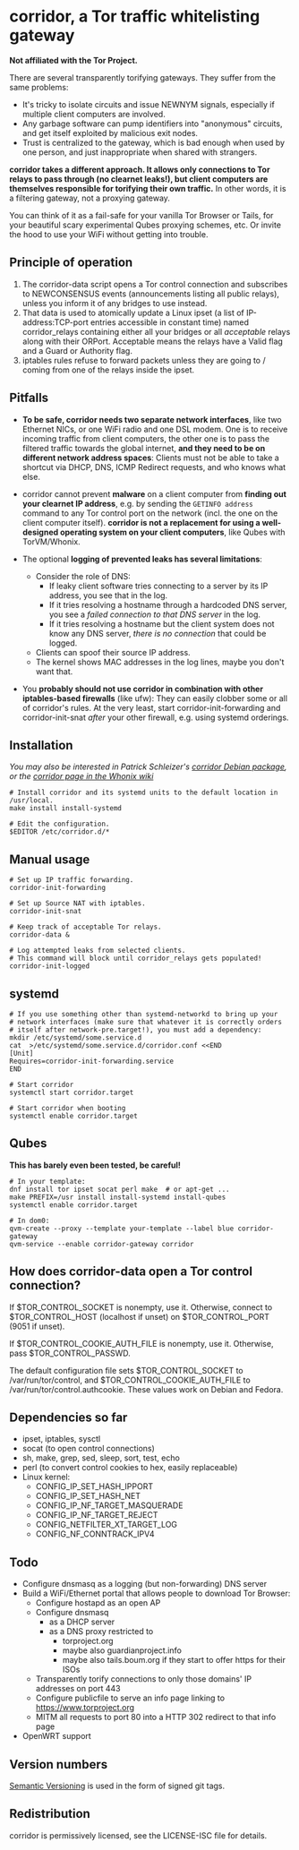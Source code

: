 # corridor, a Tor traffic whitelisting gateway

**Not affiliated with the Tor Project.**


There are several transparently torifying gateways. They suffer from the same problems:

- It's tricky to isolate circuits and issue NEWNYM signals, especially if multiple client computers are involved.
- Any garbage software can pump identifiers into "anonymous" circuits, and get itself exploited by malicious exit nodes.
- Trust is centralized to the gateway, which is bad enough when used by one person, and just inappropriate when shared with strangers.

**corridor takes a different approach. It allows only connections to Tor relays to pass through (no clearnet leaks!), but client computers are themselves responsible for torifying their own traffic.** In other words, it is a filtering gateway, not a proxying gateway.

You can think of it as a fail-safe for your vanilla Tor Browser or Tails, for your beautiful scary experimental Qubes proxying schemes, etc. Or invite the hood to use your WiFi without getting into trouble.


## Principle of operation

1. The corridor-data script opens a Tor control connection and subscribes to NEWCONSENSUS events (announcements listing all public relays), unless you inform it of any bridges to use instead.
2. That data is used to atomically update a Linux ipset (a list of IP-address:TCP-port entries accessible in constant time) named corridor_relays containing either all your bridges or all *acceptable* relays along with their ORPort. Acceptable means the relays have a Valid flag and a Guard or Authority flag.
3. iptables rules refuse to forward packets unless they are going to / coming from one of the relays inside the ipset.


## Pitfalls

- **To be safe, corridor needs two separate network interfaces**, like two Ethernet NICs, or one WiFi radio and one DSL modem. One is to receive incoming traffic from client computers, the other one is to pass the filtered traffic towards the global internet, **and they need to be on different network address spaces**: Clients must not be able to take a shortcut via DHCP, DNS, ICMP Redirect requests, and who knows what else.

- corridor cannot prevent **malware** on a client computer from **finding out your clearnet IP address**, e.g. by sending the `GETINFO address` command to any Tor control port on the network (incl. the one on the client computer itself). **corridor is not a replacement for using a well-designed operating system on your client computers**, like Qubes with TorVM/Whonix.

- The optional **logging of prevented leaks has several limitations**:
	- Consider the role of DNS:
		- If leaky client software tries connecting to a server by its IP address, you see that in the log.
		- If it tries resolving a hostname through a hardcoded DNS server, you see a *failed connection to that DNS server* in the log.
		- If it tries resolving a hostname but the client system does not know any DNS server, *there is no connection* that could be logged.
	- Clients can spoof their source IP address.
	- The kernel shows MAC addresses in the log lines, maybe you don't want that.

- You **probably should not use corridor in combination with other iptables-based firewalls** (like ufw): They can easily clobber some or all of corridor's rules. At the very least, start corridor-init-forwarding and corridor-init-snat *after* your other firewall, e.g. using systemd orderings.

## Installation

*You may also be interested in Patrick Schleizer's [corridor Debian package](https://github.com/adrelanos/corridor), or the [corridor page in the Whonix wiki](https://www.whonix.org/wiki/Corridor)*

```
# Install corridor and its systemd units to the default location in /usr/local.
make install install-systemd

# Edit the configuration.
$EDITOR /etc/corridor.d/*
```


## Manual usage

```
# Set up IP traffic forwarding.
corridor-init-forwarding

# Set up Source NAT with iptables.
corridor-init-snat

# Keep track of acceptable Tor relays.
corridor-data &

# Log attempted leaks from selected clients.
# This command will block until corridor_relays gets populated!
corridor-init-logged
```


## systemd

```
# If you use something other than systemd-networkd to bring up your
# network interfaces (make sure that whatever it is correctly orders
# itself after network-pre.target!), you must add a dependency:
mkdir /etc/systemd/some.service.d
cat  >/etc/systemd/some.service.d/corridor.conf <<END
[Unit]
Requires=corridor-init-forwarding.service
END

# Start corridor
systemctl start corridor.target

# Start corridor when booting
systemctl enable corridor.target
```


## Qubes

**This has barely even been tested, be careful!**

```
# In your template:
dnf install tor ipset socat perl make  # or apt-get ...
make PREFIX=/usr install install-systemd install-qubes
systemctl enable corridor.target

# In dom0:
qvm-create --proxy --template your-template --label blue corridor-gateway
qvm-service --enable corridor-gateway corridor
```


## How does corridor-data open a Tor control connection?

If $TOR_CONTROL_SOCKET is nonempty, use it.
Otherwise, connect to $TOR_CONTROL_HOST (localhost if unset) on $TOR_CONTROL_PORT (9051 if unset).

If $TOR_CONTROL_COOKIE_AUTH_FILE is nonempty, use it.
Otherwise, pass $TOR_CONTROL_PASSWD.

The default configuration file sets $TOR_CONTROL_SOCKET to /var/run/tor/control, and $TOR_CONTROL_COOKIE_AUTH_FILE to /var/run/tor/control.authcookie. These values work on Debian and Fedora.


## Dependencies so far

- ipset, iptables, sysctl
- socat (to open control connections)
- sh, make, grep, sed, sleep, sort, test, echo
- perl (to convert control cookies to hex, easily replaceable)
- Linux kernel:
	- CONFIG_IP_SET_HASH_IPPORT
	- CONFIG_IP_SET_HASH_NET
	- CONFIG_IP_NF_TARGET_MASQUERADE
	- CONFIG_IP_NF_TARGET_REJECT
	- CONFIG_NETFILTER_XT_TARGET_LOG
	- CONFIG_NF_CONNTRACK_IPV4


## Todo

- Configure dnsmasq as a logging (but non-forwarding) DNS server
- Build a WiFi/Ethernet portal that allows people to download Tor Browser:
	- Configure hostapd as an open AP
	- Configure dnsmasq
		- as a DHCP server
		- as a DNS proxy restricted to
			- torproject.org
			- maybe also guardianproject.info
			- maybe also tails.boum.org if they start to offer https for their ISOs
	- Transparently torify connections to only those domains' IP addresses on port 443
	- Configure publicfile to serve an info page linking to https://www.torproject.org
	- MITM all requests to port 80 into a HTTP 302 redirect to that info page
- OpenWRT support


## Version numbers

[Semantic Versioning](http://semver.org/) is used in the form of signed git tags.


## Redistribution

corridor is permissively licensed, see the LICENSE-ISC file for details.
